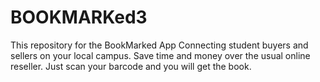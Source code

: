 # BOOKMARKed3
This repository for the BookMarked App Connecting student buyers and sellers on your local campus. Save time and money over the usual online reseller. Just scan your barcode and you will get the book.
